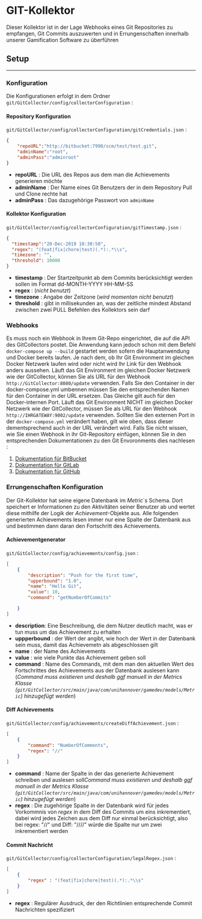 # GIT-Kollektor

Dieser Kollektor ist in der Lage Webhooks eines Git Repositories zu empfangen, Git Commits auszuwerten und in Errungenschaften innerhalb unserer Gamification Software zu überführen

## Setup
---

### Konfiguration

Die Konfigurationen erfolgt in dem Ordner `git/GitCollector/config/collectorConfiguration` :
#### Repository Konfiguration
 `git/GitCollector/config/collectorConfiguration/gitCredentials.json` :
```json
{
    "repoURL":"http://bitbucket:7990/scm/test/test.git",
    "adminName":"root",
    "adminPass":"adminroot"
}
```
* **repoURL** : Die URL des Repos aus dem man die Achievements generieren möchte
* **adminName** : Der Name eines Git Benutzers der in dem Repository Pull und Clone rechte hat
* **adminPass** : Das dazugehörige Passwort von `adminName`
  
#### Kollektor Konfiguration
`git/GitCollector/config/collectorConfiguration/gitTimestamp.json` :
```json
{
  "timestamp":"20-Dec-2019 10:30:50",
  "regex": "(feat|fix|chore|test)(.*):.*\\s",
  "timezone": "",
  "threshold": 10000
}
```
* **timestamp** : Der Startzeitpunkt ab dem Commits berücksichtigt werden sollen im Format dd-MONTH-YYYY HH-MM-SS
*  **regex** : (*nicht benutzt*)
*  **timezone** : Angabe der Zeitzone (*wird momentan nicht benutzt*)
*  **threshold** : gibt in millisekunden an, was der zeitliche mindest Abstand zwischen zwei PULL Befehlen des Kollektors sein darf
  
### Webhooks
Es muss noch ein Webhook in Ihrem Git-Repo eingerichtet, die auf die API des GitCollectors postet. Die Anwendung kann jedoch schon mit dem Befehl `docker-compose up --build` gestartet werden sofern die Hauptanwendung und Docker bereits laufen.
Je nach dem, ob Ihr Git Environment im gleichen Docker Netzwerk laufen wird oder nicht wird Ihr Link für den Webhook anders aussehen.
Läuft das Git Environment im gleichen Docker Netzwerk wie der GitCollector, können Sie als URL für den Webhook `http://GitCollector:8080/update` verwenden. Falls Sie den Container in der docker-compose.yml umbennen müssen Sie den entsprechenden Namen für den Container in der URL ersetzen. Das Gleiche gilt auch für den Docker-internen Port.
Läuft das Git Environment NICHT im gleichen Docker Netzwerk wie der GitCollector, müssen Sie als URL für den Webhook `http://IHRGATEWAY:9002/update` verwenden. Sollten Sie den externen Port in der `docker-compose.yml` verändert haben, gilt wie oben, dass dieser dementsprechend auch in der URL verändert wird. 
Falls Sie nicht wissen, wie Sie einen Webhook in ihr Git-Repository einfügen, können Sie in den entsprechenden Dokumentationen zu den Git Envoronments dies nachlesen :
1. [Dokumentation für BitBucket]("https://confluence.atlassian.com/bitbucket/manage-webhooks-735643732.html")
2. [Dokumentation für GitLab]("https://docs.gitlab.com/ee/user/project/integrations/webhooks.html")
3. [Dokumentation für GitHub]("https://developer.github.com/webhooks/creating/")

### Errungenschaften Konfiguration
Der Git-Kollektor hat seine eigene Datenbank im *Metric*`s Schema. Dort speichert er Informationen zu den Aktivitäten seiner Benutzer ab und wertet diese mithilfe der Logik der *Achievement*-Objekte aus. 
Alle folgenden generierten Achievements lesen immer nur eine Spalte der Datenbank aus und bestimmen dann daran den Fortschritt des Achievements.

#### Achievementgenerator
`git/GitCollector/config/achievements/config.json` :
```json
[
    {
        "description": "Push for the first time",
        "upperbound": "1.0",
        "name": "Hello Git",
        "value": 10,
        "command": "getNumberOfCommits"

    }
]
```

* **description**: Eine Beschreibung, die dem Nutzer deutlich macht, was er tun muss um das Achievement zu erhalten
* **uppperbound** : der Wert der angibt, wie hoch der Wert in der Datenbank sein muss, damit das Achievemetn als abgeschlossen gilt
*  **name** : der Name des Achievements
*  **value** : wie viele Punkte das Achievement geben soll
*  **command** : Name des Commands, mit dem man den aktuellen Wert des Fortschrittes des Achievements aus der Datenbank auslesen kann (*Command muss existieren und deshalb ggf manuell in der Metrics Klasse (`git/GitCollector/src/main/java/com/unihannover/gamedev/models/Metric`) hinzugefügt werden*)

#### Diff Achievements
`git/GitCollector/config/achievements/createDiffAchievement.json` :
```json
[
    {
        "command": "NumberOfComments",
        "regex": "//"
    }
]
```

* **command** : Name der Spalte in der das generierte Achievement schreiben und auslesen soll*Command muss existieren und deshalb ggf manuell in der Metrics Klasse (`git/GitCollector/src/main/java/com/unihannover/gamedev/models/Metric`) hinzugefügt werden*)
* **regex** : Die zugehörige Spalte in der Datenbank wird für jedes Vorkommnis von *regex* in dem Diff des Commits um eins inkrementiert, dabei wird jedes Zeichen aus dem Diff nur einmal berücksichtigt, also bei regex: "//" und Diff: "////" würde die Spalte nur um zwei inkrementiert werden
  
#### Commit Nachricht
`git/GitCollector/config/collectorConfiguration/legalRegex.json` :
```json
[   
    {
        "regex" : "(feat|fix|chore|test)(.*):.*\\s"
    }
]
```
* **regex** : Regulärer Ausdruck, der den Richtlinien entsprechende Commit Nachrichten spezifiziert